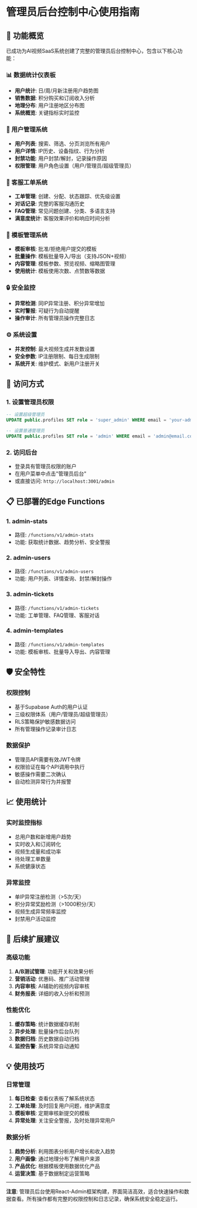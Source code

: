 # 管理员后台控制中心使用指南

## 🚀 功能概览

已成功为AI视频SaaS系统创建了完整的管理员后台控制中心，包含以下核心功能：

### 📊 数据统计仪表板
- **用户统计**: 日/周/月新注册用户趋势图
- **销售数据**: 积分购买和订阅收入分析
- **地理分布**: 用户注册地区分布图
- **系统概览**: 关键指标实时监控

### 👥 用户管理系统
- **用户列表**: 搜索、筛选、分页浏览所有用户
- **用户详情**: IP历史、设备指纹、行为分析
- **封禁功能**: 用户封禁/解封，记录操作原因
- **权限管理**: 用户角色设置（用户/管理员/超级管理员）

### 🎫 客服工单系统
- **工单管理**: 创建、分配、状态跟踪、优先级设置
- **对话记录**: 完整的客服沟通历史
- **FAQ管理**: 常见问题创建、分类、多语言支持
- **满意度统计**: 客服效果评价和响应时间分析

### 🎨 模板管理系统
- **模板审核**: 批准/拒绝用户提交的模板
- **批量操作**: 模板批量导入/导出（支持JSON+视频）
- **内容管理**: 模板参数、预览视频、缩略图管理
- **使用统计**: 模板使用次数、点赞数等数据

### 🔒 安全监控
- **异常检测**: 同IP异常注册、积分异常增加
- **实时警报**: 可疑行为自动提醒
- **操作审计**: 所有管理员操作完整日志

### ⚙️ 系统设置
- **并发控制**: 最大视频生成并发数设置
- **安全参数**: IP注册限制、每日生成限制
- **系统开关**: 维护模式、新用户注册开关

## 🔑 访问方式

### 1. 设置管理员权限
```sql
-- 设置超级管理员
UPDATE public.profiles SET role = 'super_admin' WHERE email = 'your-admin@email.com';

-- 设置普通管理员
UPDATE public.profiles SET role = 'admin' WHERE email = 'admin@email.com';
```

### 2. 访问后台
- 登录具有管理员权限的账户
- 在用户菜单中点击"管理员后台"
- 或直接访问: `http://localhost:3001/admin`

## 📋 已部署的Edge Functions

### 1. admin-stats
- 路径: `/functions/v1/admin-stats`
- 功能: 获取统计数据、趋势分析、安全警报

### 2. admin-users  
- 路径: `/functions/v1/admin-users`
- 功能: 用户列表、详情查询、封禁/解封操作

### 3. admin-tickets
- 路径: `/functions/v1/admin-tickets`  
- 功能: 工单管理、FAQ管理、客服对话

### 4. admin-templates
- 路径: `/functions/v1/admin-templates`
- 功能: 模板审核、批量导入导出、内容管理

## 🛡️ 安全特性

### 权限控制
- 基于Supabase Auth的用户认证
- 三级权限体系（用户/管理员/超级管理员）
- RLS策略保护敏感数据访问
- 所有管理操作记录审计日志

### 数据保护
- 管理员API需要有效JWT令牌
- 权限验证在每个API调用中执行
- 敏感操作需要二次确认
- 自动检测异常行为并报警

## 📈 使用统计

### 实时监控指标
- 总用户数和新增用户趋势
- 实时收入和订阅转化
- 视频生成量和成功率
- 待处理工单数量
- 系统健康状态

### 异常监控
- 单IP异常注册检测（>5次/天）
- 积分异常奖励检测（>1000积分/天）
- 视频生成异常频率监控
- 封禁用户活动监控

## 🚀 后续扩展建议

### 高级功能
1. **A/B测试管理**: 功能开关和效果分析
2. **营销活动**: 优惠码、推广活动管理
3. **内容审核**: AI辅助的视频内容审核
4. **财务报表**: 详细的收入分析和预测

### 性能优化
1. **缓存策略**: 统计数据缓存机制
2. **异步处理**: 批量操作后台队列
3. **数据归档**: 历史数据自动归档
4. **监控告警**: 系统异常自动通知

## 💡 使用技巧

### 日常管理
1. **每日检查**: 查看仪表板了解系统状态
2. **工单处理**: 及时回复用户问题，维护满意度
3. **模板审核**: 定期审核新提交的模板
4. **异常处理**: 关注安全警报，及时处理异常用户

### 数据分析
1. **趋势分析**: 利用图表分析用户增长和收入趋势
2. **用户画像**: 通过地理分布了解用户来源
3. **产品优化**: 根据模板使用数据优化产品
4. **运营决策**: 基于数据制定运营策略

---

**注意**: 管理员后台使用React-Admin框架构建，界面简洁高效，适合快速操作和数据查看。所有操作都有完整的权限控制和日志记录，确保系统安全稳定运行。